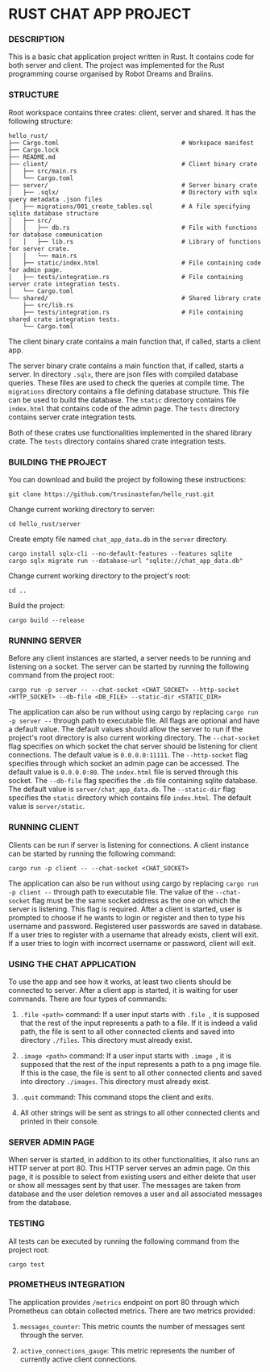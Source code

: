 # RUST CHAT APP PROJECT  

### DESCRIPTION  
This is a basic chat application project written in Rust. It contains code for both server and client. The project was implemented for the Rust programming course organised by Robot Dreams and Braiins.

### STRUCTURE  
Root workspace contains three crates: client, server and shared. It has the following structure:

```
hello_rust/
├── Cargo.toml                                  # Workspace manifest
├── Cargo.lock
├── README.md
├── client/                                     # Client binary crate
│   ├── src/main.rs
│   └── Cargo.toml
├── server/                                     # Server binary crate
│   ├── .sqlx/                                  # Directory with sqlx query metadata .json files
│   ├── migrations/001_create_tables.sql        # A file specifying sqlite database structure
│   ├── src/
│   │   ├── db.rs                               # File with functions for database communication
│   │   ├── lib.rs                              # Library of functions for server crate.
│   │   └── main.rs
│   ├── static/index.html                       # File containing code for admin page.
│   ├── tests/integration.rs                    # File containing server crate integration tests.
│   └── Cargo.toml
└── shared/                                     # Shared library crate
    ├── src/lib.rs
    ├── tests/integration.rs                    # File containing shared crate integration tests.
    └── Cargo.toml
```

The client binary crate contains a main function that, if called, starts a client app.

The server binary crate contains a main function that, if called, starts a server.
In directory `.sqlx`, there are json files with compiled database queries. These files are used to check the queries at compile time.
The `migrations` directory contains a file defining database structure. This file can be used to build the database.
The `static` directory contains file `index.html` that contains code of the admin page.
The `tests` directory contains server crate integration tests.

Both of these crates use functionalities implemented in the shared library crate.
The `tests` directory contains shared crate integration tests.

### BUILDING THE PROJECT  
You can download and build the project by following these instructions:

```
git clone https://github.com/trusinastefan/hello_rust.git
```

Change current working directory to server:

```
cd hello_rust/server
```

Create empty file named `chat_app_data.db` in the `server` directory.

```
cargo install sqlx-cli --no-default-features --features sqlite
cargo sqlx migrate run --database-url "sqlite://chat_app_data.db"
```

Change current working directory to the project's root:

```
cd ..
```

Build the project:

```
cargo build --release
```

### RUNNING SERVER  
Before any client instances are started, a server needs to be running and listening on a socket. The server can be started by running the following command from the project root:

```
cargo run -p server -- --chat-socket <CHAT_SOCKET> --http-socket <HTTP_SOCKET> --db-file <DB_FILE> --static-dir <STATIC_DIR>
```

The application can also be run without using cargo by replacing `cargo run -p server --` through path to executable file.
All flags are optional and have a default value. The default values should allow the server to run if the project's root directory is also current working directory.
The `--chat-socket` flag specifies on which socket the chat server should be listening for client connections. The default value is `0.0.0.0:11111`.
The `--http-socket` flag specifies through which socket an admin page can be accessed. The default value is `0.0.0.0:80`. The `index.html` file is served through this socket.
The `--db-file` flag specifies the `.db` file containing sqlite database. The default value is `server/chat_app_data.db`.
The `--static-dir` flag specifies the `static` directory which contains file `index.html`. The default value is `server/static`.

### RUNNING CLIENT  
Clients can be run if server is listening for connections. A client instance can be started by running the following command:

```
cargo run -p client -- --chat-socket <CHAT_SOCKET>
```

The application can also be run without using cargo by replacing `cargo run -p client --` through path to executable file.
The value of the `--chat-socket` flag must be the same socket address as the one on which the server is listening. This flag is required.
After a client is started, user is prompted to choose if he wants to login or register and then to type his username and password. Registered user passwords are saved in database. If a user tries to register with a username that already exists, client will exit. If a user tries to login with incorrect username or password, client will exit.

### USING THE CHAT APPLICATION  
To use the app and see how it works, at least two clients should be connected to server. After a client app is started, it is waiting for user commands. There are four types of commands:

1. `.file <path>` command: If a user input starts with `.file `, it is supposed that the rest of the input represents a path to a file. If it is indeed a valid path, the file is sent to all other connected clients and saved into directory `./files`. This directory must already exist.

2. `.image <path>` command: If a user input starts with `.image `, it is supposed that the rest of the input represents a path to a png image file. If this is the case, the file is sent to all other connected clients and saved into directory `./images`. This directory must already exist.

3. `.quit` command: This command stops the client and exits.

4. All other strings will be sent as strings to all other connected clients and printed in their console.

### SERVER ADMIN PAGE  
When server is started, in addition to its other functionalities, it also runs an HTTP server at port 80. This HTTP server serves an admin page. On this page, it is possible to select from existing users and either delete that user or show all messages sent by that user. The messages are taken from database and the user deletion removes a user and all associated messages from the database.

### TESTING  
All tests can be executed by running the following command from the project root:

```
cargo test
```

### PROMETHEUS INTEGRATION  
The application provides `/metrics` endpoint on port 80 through which Prometheus can obtain collected metrics. There are two metrics provided:

1. `messages_counter`: This metric counts the number of messages sent through the server.

2. `active_connections_gauge`: This metric represents the number of currently active client connections.
